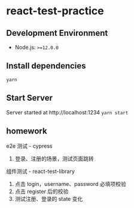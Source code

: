 # react-test-practice
## Development Environment
- Node.js: `>=12.0.0`

## Install dependencies
`yarn`

## Start Server
Server started at http://localhost:1234
`yarn start`

## homework
e2e 测试 - cypress
1. 登录、注册的场景，测试页面跳转

组件测试 - react-test-library
1. 点击 login，username、password 必填项校验
2. 点击 register 后的校验
3. 测试注册、登录的 state 变化
